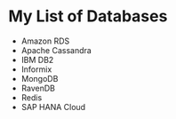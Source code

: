 # My List of Databases
- Amazon RDS
- Apache Cassandra
- IBM DB2
- Informix
- MongoDB
- RavenDB
- Redis
- SAP HANA Cloud

